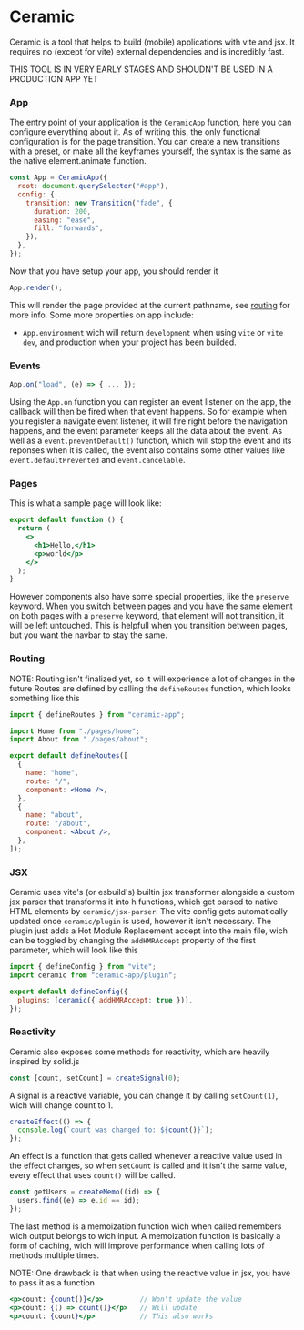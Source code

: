 # Ceramic

Ceramic is a tool that helps to build (mobile) applications with vite and jsx.
It requires no (except for vite) external dependencies and is incredibly fast.

THIS TOOL IS IN VERY EARLY STAGES AND SHOUDN'T BE USED IN A PRODUCTION APP YET

### App

The entry point of your application is the `CeramicApp` function, here you can configure everything about it.
As of writing this, the only functional configuration is for the page transition.
You can create a new transitions with a preset, or make all the keyframes yourself, the syntax is the same as the native element.animate function.

```jsx
const App = CeramicApp({
  root: document.querySelector("#app"),
  config: {
    transition: new Transition("fade", {
      duration: 200,
      easing: "ease",
      fill: "forwards",
    }),
  },
});
```

Now that you have setup your app, you should render it

```jsx
App.render();
```

This will render the page provided at the current pathname, see [routing](#routing) for more info.
Some more properties on app include:

- `App.environment` wich will return `development` when using `vite` or `vite dev`, and production when your project has been builded.

### Events

```jsx
App.on("load", (e) => { ... });
```

Using the `App.on` function you can register an event listener on the app, the callback will then be fired when that event happens.
So for example when you register a navigate event listener, it will fire right before the navigation happens, and the event parameter keeps all the data about the event.
As well as a `event.preventDefault()` function, which will stop the event and its reponses when it is called,
the event also contains some other values like `event.defaultPrevented` and `event.cancelable`.

### Pages

This is what a sample page will look like:

```jsx
export default function () {
  return (
    <>
      <h1>Hello,</h1>
      <p>world</p>
    </>
  );
}
```

However components also have some special properties, like the `preserve` keyword.
When you switch between pages and you have the same element on both pages with a `preserve` keyword, that element will not transition, it will be left untouched.
This is helpfull when you transition between pages, but you want the navbar to stay the same.

### Routing

NOTE: Routing isn't finalized yet, so it will experience a lot of changes in the future
Routes are defined by calling the `defineRoutes` function, which looks something like this

```jsx
import { defineRoutes } from "ceramic-app";

import Home from "./pages/home";
import About from "./pages/about";

export default defineRoutes([
  {
    name: "home",
    route: "/",
    component: <Home />,
  },
  {
    name: "about",
    route: "/about",
    component: <About />,
  },
]);
```

### JSX

Ceramic uses vite's (or esbuild's) builtin jsx transformer alongside a custom jsx parser that transforms it into h functions,
which get parsed to native HTML elements by `ceramic/jsx-parser`.
The vite config gets automatically updated once `ceramic/plugin` is used, however it isn't necessary.
The plugin just adds a Hot Module Replacement accept into the main file, wich can be toggled by changing the `addHMRAccept` property of the first parameter, which will look like this

```js
import { defineConfig } from "vite";
import ceramic from "ceramic-app/plugin";

export default defineConfig({
  plugins: [ceramic({ addHMRAccept: true })],
});
```

### Reactivity

Ceramic also exposes some methods for reactivity, which are heavily inspired by solid.js

```js
const [count, setCount] = createSignal(0);
```

A signal is a reactive variable, you can change it by calling `setCount(1)`, wich will change count to 1.

```js
createEffect(() => {
  console.log(`count was changed to: ${count()}`);
});
```

An effect is a function that gets called whenever a reactive value used in the effect changes, so when `setCount` is called and it isn't the same value, every effect that uses `count()` will be called.

```js
const getUsers = createMemo((id) => {
  users.find((e) => e.id == id);
});
```

The last method is a memoization function wich when called remembers wich output belongs to wich input.
A memoization function is basically a form of caching, wich will improve performance when calling lots of methods multiple times.

NOTE:
One drawback is that when using the reactive value in jsx, you have to pass it as a function

```jsx
<p>count: {count()}</p>         // Won't update the value
<p>count: {() => count()}</p>   // Will update
<p>count: {count}</p>           // This also works
```
